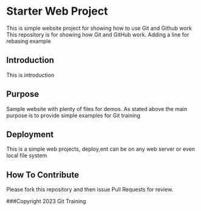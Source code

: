 # Starter Web Project

This is simple website project for showing how to use Git and Github work
This repository is for showing how Git and GitHub work. Adding a line for rebasing example


## Introduction
This is introduction

## Purpose

Sample website with plenty of files for demos. As stated above the main purpose is to provide simple examples for Git training

## Deployment
This is a simple web projects, deploy,ent can be on any web server or even local file system

## How To Contribute
Please fork this repository and then issue Pull Requests for review.

###Copyright
2023 Git Training
